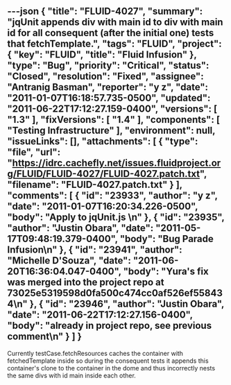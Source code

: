 ---json
{
  "title": "FLUID-4027",
  "summary": "jqUnit appends div with main id to div with main id for all consequent (after the initial one) tests that fetchTemplate.",
  "tags": "FLUID",
  "project": {
    "key": "FLUID",
    "title": "Fluid Infusion"
  },
  "type": "Bug",
  "priority": "Critical",
  "status": "Closed",
  "resolution": "Fixed",
  "assignee": "Antranig Basman",
  "reporter": "y z",
  "date": "2011-01-07T16:18:57.735-0500",
  "updated": "2011-06-22T17:12:27.159-0400",
  "versions": [
    "1.3"
  ],
  "fixVersions": [
    "1.4"
  ],
  "components": [
    "Testing Infrastructure"
  ],
  "environment": null,
  "issueLinks": [],
  "attachments": [
    {
      "type": "file",
      "url": "https://idrc.cachefly.net/issues.fluidproject.org/FLUID/FLUID-4027/FLUID-4027.patch.txt",
      "filename": "FLUID-4027.patch.txt"
    }
  ],
  "comments": [
    {
      "id": "23933",
      "author": "y z",
      "date": "2011-01-07T16:20:34.226-0500",
      "body": "Apply to jqUnit.js&#x20;\n"
    },
    {
      "id": "23935",
      "author": "Justin Obara",
      "date": "2011-05-17T09:48:19.379-0400",
      "body": "Bug Parade Infusion\n"
    },
    {
      "id": "23941",
      "author": "Michelle D'Souza",
      "date": "2011-06-20T16:36:04.047-0400",
      "body": "Yura's fix was merged into the project repo at 73025e5319598d0fa500c474cc0af526ef558434\n"
    },
    {
      "id": "23946",
      "author": "Justin Obara",
      "date": "2011-06-22T17:12:27.156-0400",
      "body": "already in project repo, see previous comment\n"
    }
  ]
}
---
Currently testCase.fetchResources caches the container with fetchedTemplate inside so during the consequent tests it appends this container's clone to the container in the dome and thus incorrectly nests the same divs with id main inside each other.

        